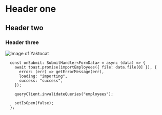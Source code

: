 # Header one
## Header two
### Header three

![Image of Yaktocat](https://octodex.github.com/images/yaktocat.png)

```
  const onSubmit: SubmitHandler<FormData> = async (data) => {
    await toast.promise(importEmployees({ file: data.file[0] }), {
      error: (err) => getErrorMessage(err),
      loading: "importing",
      success: "success",
    });

    queryClient.invalidateQueries("employees");

    setIsOpen(false);
  };

```
